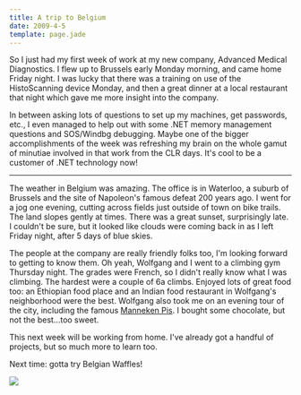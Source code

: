 ```yaml
---
title: A trip to Belgium
date: 2009-4-5
template: page.jade
---
```


So I just had my first week of work at my new company, Advanced Medical
Diagnostics. I flew up to Brussels early Monday morning, and came home
Friday night. I was lucky that there was a training on use of the HistoScanning
device Monday, and then a great dinner at a local restaurant that night
which gave me more insight into the company.
  
  
In between asking lots of questions to set up my machines, get passwords,
etc., I even managed to help out with some .NET memory management questions
and SOS/Windbg debugging. Maybe one of the bigger accomplishments of the
week was refreshing my brain on the whole gamut of minutiae involved in
that work from the CLR days. It's cool to be a customer of .NET technology
now!
  
---
  
The weather in Belgium was amazing. The office is in Waterloo, a suburb
of Brussels and the site of Napoleon's famous defeat 200 years ago. I went
for a jog one evening, cutting across fields just outside of town on bike
trails. The land slopes gently at times. There was a great sunset, surprisingly
late. I couldn't be sure, but it looked like clouds were coming back in
as I left Friday night, after 5 days of blue skies.
  
  
The people at the company are really friendly folks too, I'm looking forward
to getting to know them. Oh yeah, Wolfgang and I went to a climbing gym
Thursday night. The grades were French, so I didn't really know what I
was climbing. The hardest were a couple of 6a climbs. Enjoyed lots of great
food too: an Ethiopian food place and an Indian food restaurant in Wolfgang's
neighborhood were the best. Wolfgang also took me on an evening tour of
the city, including the famous [Manneken Pis](http://en.wikipedia.org/wiki/Manneken_Pis).
I bought some chocolate, but not the best...too sweet.
  
  
This next week will be working from home. I've already got a handful of
projects, but so much more to learn too.
  
  
Next time: gotta try Belgian Waffles!
  
![](http://upload.wikimedia.org/wikipedia/commons/thumb/d/d5/Brussels_waffle.jpg/150px-Brussels_waffle.jpg)
